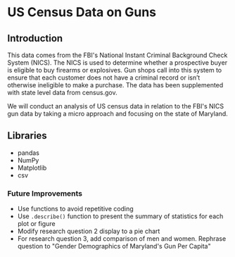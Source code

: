# US Census Data on Guns

## Introduction
This data comes from the FBI's National Instant Criminal Background Check System (NICS). The NICS is used to determine whether a prospective buyer is eligible to buy firearms or explosives. Gun shops call into this system to ensure that each customer does not have a criminal record or isn’t otherwise ineligible to make a purchase. The data has been supplemented with state level data from census.gov.

We will conduct an analysis of US census data in relation to the FBI's NICS gun data by taking a micro approach and focusing on the state of Maryland.

## Libraries
* pandas
* NumPy
* Matplotlib
* csv

### Future Improvements
* Use functions to avoid repetitive coding
* Use `.describe()` function to present the summary of statistics for each plot or figure
* Modify research question 2 display to a pie chart
* For research question 3, add comparison of men and women. Rephrase question to "Gender Demographics of Maryland's Gun Per Capita"
